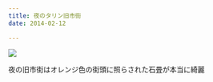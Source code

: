 ```yaml
---
title: 夜のタリン旧市街
date: 2014-02-12

---
```


![](https://farm6.staticflickr.com/5647/20897760200_0538d21ec4_b.jpg)

夜の旧市街はオレンジ色の街頭に照らされた石畳が本当に綺麗
